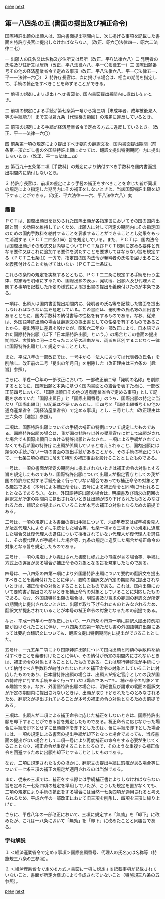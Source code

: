 [prev](/specific/markdowns/特許法/255_Mp-Ch_9-At_184_4.md)
[next](/specific/markdowns/特許法/257_Mp-Ch_9-At_184_6.md)
## 第一八四条の五 (書面の提出及び補正命令)
国際特許出願の出願人は、国内書面提出期間内に、次に掲げる事項を記載した書面を特許庁長官に提出しなければならない。（改正、昭六〇法律四一、昭六二法律二七）

一 出願人の氏名又は名称及び住所又は居所（改正、平八法律六八）二 発明者の氏名及び住所又は居所（改正、平八法律六八、平一〇法律五一）三 国際出願番号その他の経済産業省令で定める事項（改正、平八法律六八、平一〇法律五一、平一一法律一六〇）２ 特許庁長官は、次に掲げる場合は、相当の期間を指定して、手続の補正をすべきことを命ずることができる。

一 前項の規定により提出すべき書面を、国内書面提出期間内に提出しないとき。

二 前項の規定による手続が第七条第一項から第三項［未成年者、成年被後見人等の手続能力］まで又は第九条［代理権の範囲］の規定に違反しているとき。

三 前項の規定による手続が経済産業省令で定める方式に違反しているとき。（改正、平一一法律一六〇）

四 前条第一項の規定により提出すべき要約の翻訳文を、国内書面提出期間（前条第一項ただし書の外国語特許出願にあつては、翻訳文提出特例期間）内に提出しないとき。（改正、平一四法律二四）

五 第百九十五条第二項［手数料］の規定により納付すべき手数料を国内書面提出期間内に納付しないとき。

３ 特許庁長官は、前項の規定により手続の補正をすべきことを命じた者が同項の規定により指定した期間内にその補正をしないときは、当該国際特許出願を却下することができる。（改正、平六法律一一六、平八法律六八）実


### 趣旨
ＰＣＴは、国際出願日を認められた国際出願が各指定国においてその国の国内出願と同一の効果を維持していくため、出願人に対して所定の期間内にその指定国のための国内手数料を納付することを要求することができることとし効果をもって消滅する（ＰＣＴ二四条⑴ⅲ）旨を規定している。また、ＰＣＴは、国内法令は国際出願がその形式又は内容についてＰＣＴ及びＰＣＴ規則に定める要件と異なる要件又はこれに追加する要件を満たすことを要求してはならない旨を規定する（ＰＣＴ二七条⑴）一方で、指定国の国内法令が発明者の氏名を届け出ることを義務付けることを妨げてはいない（ＰＣＴ二七条⑵）。

これらの条約の規定を実施するとともに、ＰＣＴ二二条に規定する手続を行う主体、対象等を明確にするため、国際出願の表示、発明者、出願人及び代理人に関する事項を記載した所定の様式による提出書の提出を義務付けたのが本条である。

一項は、出願人は国内書面提出期間内に、発明者の氏名等を記載した書面を提出しなければならない旨を規定している。この書面は、発明者の氏名等の届出書であるとともに、国内手数料の納付書等の性格を有するものである。なお、従来は、外国語特許出願の場合は翻訳文の提出書としての性格を有するものであることから、提出時期に差異を設けたが、昭和六二年の一部改正により、日本語でされた国際特許出願（以下「日本語特許出願」という。）の場合とこの書面の提出期間が、実質的に同一になったこと等の理由から、両者を区別することなく一律に国際特許出願として規定することとした。

また、平成八年の一部改正では、一号中から「法人にあつては代表者の氏名」を削除し、改正前の二号「提出の年月日」を削除した（改正理由は三六条の［趣旨］参照）。

さらに、平成一〇年の一部改正において、一部改正前二号「発明の名称」を削除するとともに、国際出願と本条に基づく国内書面との結合を表すために、一部改正前四号において、「国際出願日その他の通商産業省令で定める事項」として記載を求めていた「国際出願日」と「国際出願番号」のうち、国際出願の特定に当たり「国際出願日」の記載は不要であるとし、旧四号を「国際出願番号その他の通商産業省令（現経済産業省令）で定める事項」とし、三号とした（改正理由は三六条の［趣旨］参照）。

二項は、国際特許出願についての手続の補正の特例について規定したものである。国際特許出願の場合は、我が国の特許庁以外の受理官庁に対して出願がされた場合でも国際出願日における特許出願とみなされ、一項による手続がされていなくても我が国の特許庁に出願が係属していると考えられること、国内出願には類似の手続がない一項の書面の提出手続があることから、その手続の補正について、一七条三項の補正に加えて特別の補正事由を設けることとしたものである。

一号は、一項の書面が所定の期間内に提出されないときは補正命令の対象とする旨を規定したものであり、国際特許出願について出願人が指定官庁としての我が国の特許庁に対する手続を全く行っていない場合であっても補正命令の対象とする趣旨である（本号による補正命令は、五号による補正命令と同時に行われることとなるであろう。）。なお、外国語特許出願の場合は、明細書及び請求の範囲の翻訳文が所定の期間内に提出されないときは出願が取り下げられたものとみなされるため、翻訳文が提出されていることが本号の補正の対象となるための前提である。

二号は、一項の規定による書面の提出手続について、未成年者又は成年被後見人が法定代理人によらずに手続をした場合等、七条一項から三項までの規定に違反した場合又は復代理人の選任について授権されていない代理人が復代理人を選任し、その復代理人が手続をした場合等、九条の規定に違反した場合が補正命令の対象となる旨を規定したものである。

三号は、一項の規定により提出された書面に様式上の瑕疵がある場合等、手続に方式上の違反がある場合が補正命令の対象となる旨を規定したものである。

四号は、一八四条の四第一項により外国語特許出願について要約の翻訳文を提出すべきことを義務付けたことに伴い、要約の翻訳文が所定の期間内に提出されないときは、補正命令の対象とすることとしたものである。これは、国内出願において要約書が提出されないときを補正命令の対象としていることに対応したものである。なお、外国語特許出願の場合は、明細書及び請求の範囲の翻訳文が所定の期間内に提出されないときは、出願が取り下げられたものとみなされるため、翻訳文が提出されていることが本号の補正命令の対象となるための前提である。

なお、平成一四年の一部改正において、一八四条の四第一項に翻訳文提出特例期間が設けられたことに伴い、一八四条の四第一項ただし書の外国語特許出願にあっては要約の翻訳文についても、翻訳文提出特例期間内に提出ができることとした。

五号は、一九五条二項により国際特許出願について国内出願と同額の手数料を納付すべきことを義務付けたことに伴い、その納付が所定の期間内にされないときは、補正命令の対象とすることとしたものである。これは現行特許法が手続について納付すべき手数料が納付されないときを補正命令の対象としていることに対応したものであり、日本語特許出願の場合は、出願人が指定官庁としての我が国の特許庁に対する手続を全く行っていない場合であっても、補正命令の対象とする趣旨である。なお、外国語特許出願の場合は、明細書及び請求の範囲の翻訳文が所定の期間内に提出されないときは、出願が取り下げられたものとみなされるため、翻訳文が提出されていることが本号の補正命令の対象となるための前提である。

三項は、出願人が二項による補正命令に応じた補正をしないときは、国際特許出願を却下することができる旨を規定したものである。補正命令に応じなかった場合に手続を却下とせずに出願自体を却下としたのは、仮に手続を却下とした場合には、一項の規定による書面の提出手続が却下となった場合であっても、当該書面の提出がない場合として二項一号により再度補正の命令をする必要が生じてくることとなり、補正命令が重複することとなるので、そのような重複する補正命令を回避するために出願を却下とすることとしたものである。

なお、二項に規定されたもののほかに、翻訳文の提出手続に瑕疵がある場合等について一七条三項の補正の規定が適用されるのは当然である。

また、従来の三項では、補正をする際には手続補正書によりしなければならない旨を定めた一七条四項の規定を準用していたが、こうした規定を置かなくても、二項の規定により手続の補正をする場合には当然一七条四項が適用されると考えられるため、平成六年の一部改正において旧三項を削除し、四項を三項に繰り上げた。

さらに、平成八年の一部改正において、三項に規定する「無効」を「却下」に改めたが、これは一八条において「無効」を「却下」に改めたことと同趣旨である。


### 字句解説
１ ＜経済産業省令で定める事項＞国際出願番号、代理人の氏名又は名称等（特施規三八条の三参照）。

２ ＜経済産業省令で定める方式＞書面に一項に規定する記載事項が記載されていないこと、書面が所定の様式により作成されていないこと（特施規三八条の五参照）。


[prev](/specific/markdowns/特許法/255_Mp-Ch_9-At_184_4.md)
[next](/specific/markdowns/特許法/257_Mp-Ch_9-At_184_6.md)